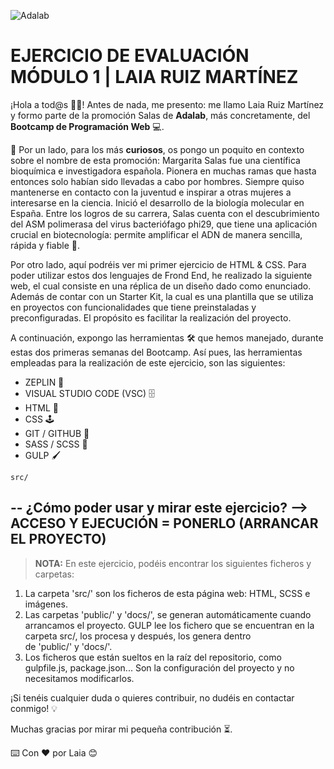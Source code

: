 ![Adalab](https://beta.adalab.es/resources/images/adalab-logo-155x61-bg-white.png)

# EJERCICIO DE EVALUACIÓN MÓDULO 1 | LAIA RUIZ MARTÍNEZ

¡Hola a tod@s 👋🏻!
Antes de nada, me presento: me llamo Laia Ruiz Martínez y formo parte de la promoción Salas de **Adalab**, más concretamente, del **Bootcamp de Programación Web** 💻.

🚀 Por un lado, para los más **curiosos**, os pongo un poquito en contexto sobre el nombre de esta promoción:
Margarita Salas fue una científica bioquímica e investigadora española. Pionera en muchas ramas que hasta entonces solo habían sido llevadas a cabo por hombres. Siempre quiso mantenerse en contacto con la juventud e inspirar a otras mujeres a interesarse en la ciencia. Inició el desarrollo de la biología molecular en España. Entre los logros de su carrera, Salas cuenta con el descubrimiento del ASM polimerasa del virus bacteriófago phi29, que tiene una aplicación crucial en biotecnología: permite amplificar el ADN de manera sencilla, rápida y fiable 🚀.

Por otro lado, aquí podréis ver mi primer ejercicio de HTML & CSS. Para poder utilizar estos dos lenguajes de Frond End, he realizado la siguiente web, el cual consiste en una réplica de un diseño dado como enunciado. Además de contar con un Starter Kit, la cual es una plantilla que se utiliza en proyectos con funcionalidades que tiene preinstaladas y preconfiguradas. El propósito es facilitar la realización del proyecto.

A continuación, expongo las herramientas 🛠️ que hemos manejado, durante estas dos primeras semanas del Bootcamp. Así pues, las herramientas empleadas para la realización de este ejercicio, son las siguientes:

- ZEPLIN 🔎
- VISUAL STUDIO CODE (VSC) 🗄️
- HTML 📌
- CSS 🕹️
- GIT / GITHUB 📂
- SASS / SCSS 🔗
- GULP 🖌️

`src/`

## -- ¿Cómo poder usar y mirar este ejercicio? —> ACCESO Y EJECUCIÓN = PONERLO (ARRANCAR EL PROYECTO)

> **NOTA:** En este ejercicio, podéis encontrar los siguientes ficheros y carpetas:

1. La carpeta 'src/' son los ficheros de esta página web: HTML, SCSS e imágenes.
1. Las carpetas 'public/' y 'docs/', se generan automáticamente cuando arrancamos el proyecto. GULP lee los fichero que se encuentran en la carpeta src/, los procesa y después, los genera dentro de 'public/' y 'docs/'.
1. Los ficheros que están sueltos en la raíz del repositorio, como gulpfile.js, package.json... Son la configuración del proyecto y no necesitamos modificarlos.

¡Si tenéis cualquier duda o quieres contribuir, no dudéis en contactar conmigo! 💡

Muchas gracias por mirar mi pequeña contribución ⏳.

⌨️ Con ❤️ por Laia 😊
